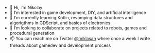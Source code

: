 - 👋 Hi, I’m Nikolay
- 👀 I’m interested in game development, DIY, and artificial intelligence
- 🌱 I’m currently learning Kotlin, revamping data structures and algorigthms in GDScript, and basics of electronics
- 💞️ I’m looking to collaborate on projects related to robots, games and procedural generation
- 📫 You can reach me on Twitter [@miklasan](https://twitter.com/mikolasan) where once a week I write threads about gamedev and development process

<!---
mikolasan/mikolasan is a ✨ special ✨ repository because its `README.md` (this file) appears on your GitHub profile.
You can click the Preview link to take a look at your changes.
--->
